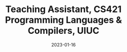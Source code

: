 ---
layout: teaching
date: 2023-01-16

title: "Teaching Assistant, CS421 Programming Languages & Compilers, UIUC"
semester: Spring 2023
link: https://courses.grainger.illinois.edu/cs421/sp2023/
---